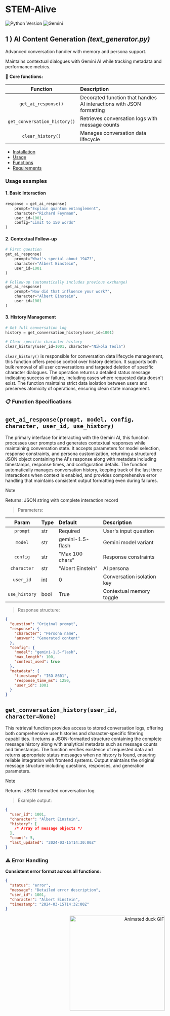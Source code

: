 # STEM-Alive
![Python Version](https://img.shields.io/badge/python-3.8+-blue.svg)
![Gemini](https://img.shields.io/badge/Gemini-1.5+-orange.svg)

## 1 ) AI Content Generation _(text_generator.py)_

Advanced conversation handler with memory and persona support.

Maintains contextual dialogues with Gemini AI while tracking metadata and performance metrics.

🍔 **Core functions:**

|          Function           | Description |
|:---------------------------:|:------------|
|      `get_ai_response()`      | Decorated function that handles AI interactions with JSON formatting |
| `get_conversation_history()`  | Retrieves conversation logs with message counts |
|       `clear_history()`       | Manages conversation data lifecycle |

- [Installation](../README.md#installation)
- [Usage](#usage-examples)
- [Functions](#-function-specifications)
- [Requirements](../README.md#shipit-requirements)

### Usage examples
#### 1. Basic Interaction
```python
response = get_ai_response(
    prompt="Explain quantum entanglement",
    character="Richard Feynman",
    user_id=1001,
    config="Limit to 150 words"
)
```
#### 2. Contextual Follow-up
```python
# First question
get_ai_response(
    prompt="What's special about 1947?",
    character="Albert Einstein",
    user_id=1001
)

# Follow-up (automatically includes previous exchange)
get_ai_response(
    prompt="How did that influence your work?",
    character="Albert Einstein", 
    user_id=1001
)
```
#### 3. History Management
```python
# Get full conversation log
history = get_conversation_history(user_id=1001)

# Clear specific character history
clear_history(user_id=1001, character="Nikola Tesla")
```
`clear_history()` is responsible for conversation data lifecycle management, this function offers precise control over history deletion. It supports both bulk removal of all user conversations and targeted deletion of specific character dialogues. The operation returns a detailed status message indicating success or failure, including cases where requested data doesn't exist. The function maintains strict data isolation between users and preserves atomicity of operations, ensuring clean state management.

### 📋 Function Specifications
`get_ai_response(prompt, model, config, character, user_id, use_history)`
---
The primary interface for interacting with the Gemini AI, this function processes user prompts and generates contextual responses while maintaining conversation state. It accepts parameters for model selection, response constraints, and persona customization, returning a structured JSON object containing the AI's response along with metadata including timestamps, response times, and configuration details. The function automatically manages conversation history, keeping track of the last three interactions when context is enabled, and provides comprehensive error handling that maintains consistent output formatting even during failures.

> [!NOTE]
> Returns: JSON string with complete interaction record

> Parameters:

| Param | Type | Default | Description |
|:-----:|:-----|:--------|:------------|
| `prompt` | str | Required | User's input question |
| `model` | str | gemini-1.5-flash | Gemini model variant |
| `config` | str | "Max 100 chars" | Response constraints |
| `character`	| str | "Albert Einstein" | AI persona |
| `user_id` | int | 0 | Conversation isolation key |
| `use_history` | bool | True | Contextual memory toggle |

> Response structure:

```json
{
  "question": "Original prompt",
  "response": {
    "character": "Persona name",
    "answer": "Generated content"
  },
  "config": {
    "model": "gemini-1.5-flash",
    "max_length": 100,
    "context_used": true
  },
  "metadata": {
    "timestamp": "ISO-8601",
    "response_time_ms": 1250,
    "user_id": 1001
  }
}
```

`get_conversation_history(user_id, character=None)`
---
This retrieval function provides access to stored conversation logs, offering both comprehensive user histories and character-specific filtering capabilities. It returns a JSON-formatted structure containing the complete message history along with analytical metadata such as message counts and timestamps. The function verifies existence of requested data and returns appropriate status messages when no history is found, ensuring reliable integration with frontend systems. Output maintains the original message structure including questions, responses, and generation parameters.

> [!NOTE]
> Returns: JSON-formatted conversation log

> Example output:

```json
{
  "user_id": 1001,
  "character": "Albert Einstein",
  "history": [
    /* Array of message objects */
  ],
  "count": 5,
  "last_updated": "2024-03-15T14:30:00Z"
}
```

### ⚠️ Error Handling
**Consistent error format across all functions:**
```json
{
  "status": "error",
  "message": "Detailed error description",
  "user_id": 1001,
  "character": "Albert Einstein",
  "timestamp": "2024-03-15T14:32:00Z"
}
```

<div align="right">
    <a href="https://media0.giphy.com/media/v1.Y2lkPTc5MGI3NjExbGhpcnUxanJsZmV6czliNXJuMnVkajZ1Znp1Z2F6cnJnaDl4OGh1MCZlcD12MV9pbnRlcm5hbF9naWZfYnlfaWQmY3Q9cw/DHAa1UQA95eWTZMOxQ/giphy.gif">
        <img src="https://media0.giphy.com/media/v1.Y2lkPTc5MGI3NjExbGhpcnUxanJsZmV6czliNXJuMnVkajZ1Znp1Z2F6cnJnaDl4OGh1MCZlcD12MV9pbnRlcm5hbF9naWZfYnlfaWQmY3Q9cw/DHAa1UQA95eWTZMOxQ/giphy.gif" alt="Animated duck GIF" width="300" />
    </a>
</div>
